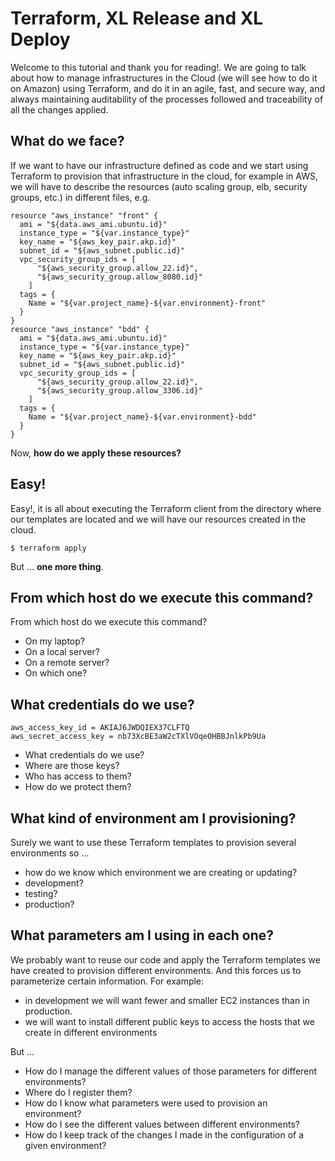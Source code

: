 # Terraform, XL Release and XL Deploy
Welcome to this tutorial and thank you for reading!. We are going to talk about how to manage infrastructures in the Cloud (we will see how to do it on Amazon) using Terraform, and do it in an agile, fast, and secure way, and always maintaining auditability of the processes followed and traceability of all the changes applied.

## What do we face?
If we want to have our infrastructure defined as code and we start using Terraform to provision that infrastructure in the cloud, for example in AWS, we will have to describe the resources (auto scaling group, elb, security groups, etc.) in different files, e.g.

```
resource "aws_instance" "front" {
  ami = "${data.aws_ami.ubuntu.id}"
  instance_type = "${var.instance_type}"
  key_name = "${aws_key_pair.akp.id}"
  subnet_id = "${aws_subnet.public.id}"
  vpc_security_group_ids = [
      "${aws_security_group.allow_22.id}",
      "${aws_security_group.allow_8080.id}"
    ]
  tags = {
    Name = "${var.project_name}-${var.environment}-front"
  }
}
resource "aws_instance" "bdd" {
  ami = "${data.aws_ami.ubuntu.id}"
  instance_type = "${var.instance_type}"
  key_name = "${aws_key_pair.akp.id}"
  subnet_id = "${aws_subnet.public.id}"
  vpc_security_group_ids = [
      "${aws_security_group.allow_22.id}",
      "${aws_security_group.allow_3306.id}"
    ]
  tags = {
    Name = "${var.project_name}-${var.environment}-bdd"
  }
}
```

Now, **how do we apply these resources?**

## Easy!
Easy!, it is all about executing the Terraform client from the directory where our templates are located and we will have our resources created in the cloud.
```
$ terraform apply
```
But ... **one more thing**.

## From which host do we execute this command?
From which host do we execute this command?

* On my laptop?
* On a local server?
* On a remote server?
* On which one?

## What credentials do we use?
```
aws_access_key_id = AKIAJ6JWDQIEX37CLFTQ
aws_secret_access_key = nb73XcBE3aW2cTXlVOqeOHBBJnlkPb9Ua
```
* What credentials do we use?
* Where are those keys?
* Who has access to them?
* How do we protect them?

## What kind of environment am I provisioning?
Surely we want to use these Terraform templates to provision several environments so ...
* how do we know which environment we are creating or updating?
* development?
* testing?
* production?

## What parameters am I using in each one?
We probably want to reuse our code and apply the Terraform templates we have created to provision different environments. And this forces us to parameterize certain information. For example:
* in development we will want fewer and smaller EC2 instances than in production.
* we will want to install different public keys to access the hosts that we create in different environments

But ...
* How do I manage the different values of those parameters for different environments?
* Where do I register them?
* How do I know what parameters were used to provision an environment?
* How do I see the different values between different environments?
* How do I keep track of the changes I made in the configuration of a given environment?

